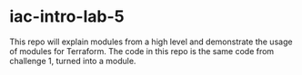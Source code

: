 # iac-intro-lab-5
This repo will explain modules from a high level and demonstrate the usage of modules for Terraform. The code in this repo is the same code from challenge 1, turned into a module.
